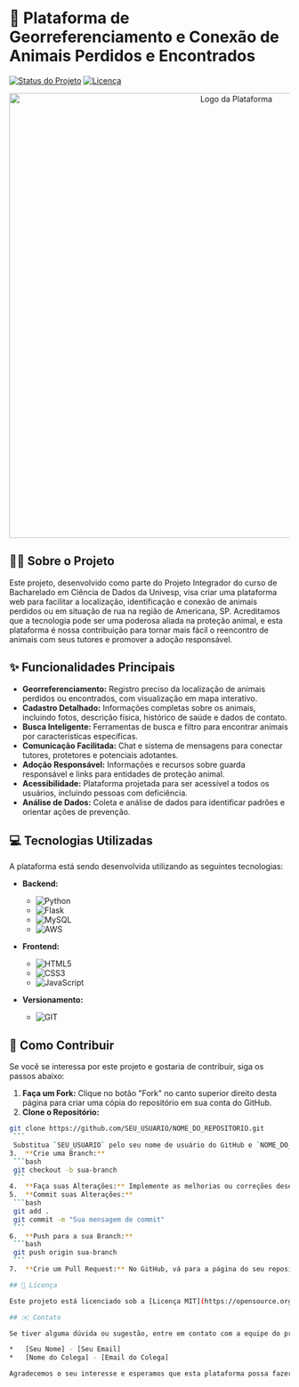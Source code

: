 # 🐾 Plataforma de Georreferenciamento e Conexão de Animais Perdidos e Encontrados

[![Status do Projeto](https://img.shields.io/badge/Status-Em%20Desenvolvimento-yellow.svg)](https://github.com/SEU_USUARIO/NOME_DO_REPOSITORIO)
[![Licença](https://img.shields.io/badge/Licença-MIT-blue.svg)](https://opensource.org/licenses/MIT)

<p align="center">
  <img src="https://via.placeholder.com/800x300/007BFF/FFFFFF?text=Logo+da+Plataforma+(Substitua+por+sua+logo)" alt="Logo da Plataforma" width="800">
</p>

## 🐶🐱 Sobre o Projeto

Este projeto, desenvolvido como parte do Projeto Integrador do curso de Bacharelado em Ciência de Dados da Univesp, visa criar uma plataforma web para facilitar a localização, identificação e conexão de animais perdidos ou em situação de rua na região de Americana, SP. Acreditamos que a tecnologia pode ser uma poderosa aliada na proteção animal, e esta plataforma é nossa contribuição para tornar mais fácil o reencontro de animais com seus tutores e promover a adoção responsável.

## ✨ Funcionalidades Principais

*   **Georreferenciamento:** Registro preciso da localização de animais perdidos ou encontrados, com visualização em mapa interativo.
*   **Cadastro Detalhado:** Informações completas sobre os animais, incluindo fotos, descrição física, histórico de saúde e dados de contato.
*   **Busca Inteligente:** Ferramentas de busca e filtro para encontrar animais por características específicas.
*   **Comunicação Facilitada:** Chat e sistema de mensagens para conectar tutores, protetores e potenciais adotantes.
*   **Adoção Responsável:** Informações e recursos sobre guarda responsável e links para entidades de proteção animal.
*   **Acessibilidade:** Plataforma projetada para ser acessível a todos os usuários, incluindo pessoas com deficiência.
*   **Análise de Dados:** Coleta e análise de dados para identificar padrões e orientar ações de prevenção.

## 💻 Tecnologias Utilizadas

A plataforma está sendo desenvolvida utilizando as seguintes tecnologias:

*   **Backend:**
    *   <img src="https://img.shields.io/badge/Python-3776AB?style=for-the-badge&logo=python&logoColor=white" alt="Python">
    *   <img src="https://img.shields.io/badge/Flask-000000?style=for-the-badge&logo=flask&logoColor=white" alt="Flask">
    *   <img src="https://img.shields.io/badge/MySQL-4479A1?style=for-the-badge&logo=mysql&logoColor=white" alt="MySQL">
    *   <img src="https://img.shields.io/badge/Amazon_AWS-232F3E?style=for-the-badge&logo=amazon-aws&logoColor=white" alt= "AWS">
*   **Frontend:**
    *   <img src="https://img.shields.io/badge/HTML5-E34F26?style=for-the-badge&logo=html5&logoColor=white" alt="HTML5">
    *   <img src="https://img.shields.io/badge/CSS3-1572B6?style=for-the-badge&logo=css3&logoColor=white" alt="CSS3">
    *   <img src="https://img.shields.io/badge/JavaScript-F7DF1E?style=for-the-badge&logo=javascript&logoColor=black" alt="JavaScript">

* **Versionamento:**
    * <img src="https://img.shields.io/badge/GIT-E44C30?style=for-the-badge&logo=git&logoColor=white" alt="GIT">

## 🚀 Como Contribuir

Se você se interessa por este projeto e gostaria de contribuir, siga os passos abaixo:

1.  **Faça um Fork:** Clique no botão "Fork" no canto superior direito desta página para criar uma cópia do repositório em sua conta do GitHub.
2.  **Clone o Repositório:**
   ```bash
   git clone https://github.com/SEU_USUARIO/NOME_DO_REPOSITORIO.git
    ```
    Substitua `SEU_USUARIO` pelo seu nome de usuário do GitHub e `NOME_DO_REPOSITORIO` pelo nome que você deu ao repositório *forkado*.
3.  **Crie uma Branch:**
    ```bash
    git checkout -b sua-branch
    ```
4.  **Faça suas Alterações:** Implemente as melhorias ou correções desejadas.
5.  **Commit suas Alterações:**
    ```bash
    git add .
    git commit -m "Sua mensagem de commit"
    ```
6.  **Push para a sua Branch:**
    ```bash
    git push origin sua-branch
    ```
7.  **Crie um Pull Request:** No GitHub, vá para a página do seu repositório *forkado* e clique em "New Pull Request". Selecione a sua *branch* e a *branch* `main` do repositório original. Descreva suas alterações e envie o *Pull Request*.

## 🤝 Licença

Este projeto está licenciado sob a [Licença MIT](https://opensource.org/licenses/MIT).

## ✉️ Contato

Se tiver alguma dúvida ou sugestão, entre em contato com a equipe do projeto:

*   [Seu Nome] - [Seu Email]
*   [Nome do Colega] - [Email do Colega]

Agradecemos o seu interesse e esperamos que esta plataforma possa fazer a diferença na vida dos animais e da comunidade!
